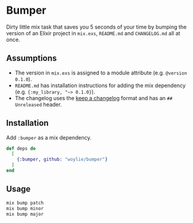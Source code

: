 # Bumper

Dirty little mix task that saves you 5 seconds of your time by bumping the
version of an Elixir project in `mix.exs`, `README.md` and `CHANGELOG.md` all
at once.

## Assumptions

- The version in `mix.exs` is assigned to a module attribute (e.g.
  `@version 0.1.0`).
- `README.md` has installation instructions for adding the mix dependency
  (e.g. `{:my_library, "~> 0.1.0}`).
- The changelog uses the [keep a changelog](https://keepachangelog.com) format
  and has an `## Unreleased` header.

## Installation

Add `:bumper` as a mix dependency.

```elixir
def deps do
  [
    {:bumper, github: "woylie/bumper"}
  ]
end
```

## Usage

```bash
mix bump patch
mix bump minor
mix bump major
```
